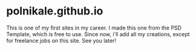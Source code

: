 # polnikale.github.io

This is one of my first sites in my career. I made this one from the PSD Template, which is free to use. 
Since now, i'll add all my creations, except for freelance jobs on this site.
See you later!
